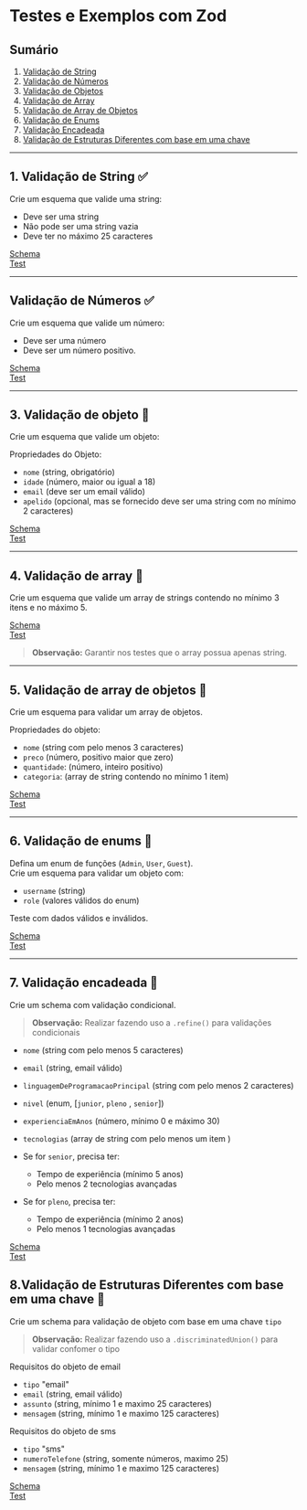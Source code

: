 # Testes e Exemplos com Zod

## Sumário
1. [Validação de String](#1-validação-de-string)
2. [Validação de Números](#2-validação-de-números)
3. [Validação de Objetos](#3-validação-de-objetos)
4. [Validação de Array](#4-validação-de-array)
5. [Validação de Array de Objetos](#5-validação-de-array-de-objetos)
6. [Validação de Enums](#6-validação-de-enums)
7. [Validação Encadeada](#7-validação-encadeada)
8. [Validação de Estruturas Diferentes com base em uma chave](#8-validação-de-estruturas-diferentes-com-base-em-uma-chave)

---

## 1. Validação de String ✅
Crie um esquema que valide uma string:

- Deve ser uma string
- Não pode ser uma string vazia
- Deve ter no máximo 25 caracteres

[Schema](src/001.ts)  
[Test](src/__test__/001.test.ts)

---

## Validação de Números ✅
Crie um esquema que valide um número:

- Deve ser uma número
- Deve ser um número positivo.

[Schema](src/002.ts)  
[Test](src/__test__/002.test.ts)

---

## 3. Validação de objeto 🚧
Crie um esquema que valide um objeto:

Propriedades do Objeto:
- `nome` (string, obrigatório)
- `idade` (número, maior ou igual a 18)
- `email` (deve ser um email válido)
- `apelido` (opcional, mas se fornecido deve ser uma string com no mínimo 2 caracteres)

[Schema](src/003.ts)  
[Test](src/__test__/003.test.ts)

---

## 4. Validação de array 🚧
Crie um esquema que valide um array de strings contendo no mínimo 3 itens e no máximo 5.

[Schema](src/004.ts)  
[Test](src/__test__/004.test.ts)

>**Observação:** Garantir nos testes que o array possua apenas string.

---

## 5. Validação de array de objetos 🚧
Crie um esquema para validar um array de objetos. 

Propriedades do objeto:
- `nome` (string com pelo menos 3 caracteres)
- `preco` (número, positivo maior que zero)
- `quantidade`: (número, inteiro positivo)
- `categoria`: (array de string contendo no mínimo 1 item)

[Schema](src/005.ts)  
[Test](src/__test__/005.test.ts)

---

## 6. Validação de enums 🚧
Defina um enum de funções (`Admin`, `User`, `Guest`).  
Crie um esquema para validar um objeto com:
- `username` (string)
- `role` (valores válidos do enum)

Teste com dados válidos e inválidos.

[Schema](src/006.ts)  
[Test](src/__test__/006.test.ts)

---

## 7. Validação encadeada 🚧
Crie um schema com validação condicional.

>**Observação:** Realizar fazendo uso a `.refine()` para validações condicionais

- `nome` (string com pelo menos 5 caracteres)
- `email` (string, email válido)
- `linguagemDeProgramacaoPrincipal` (string com pelo menos 2 caracteres)
- `nivel` (enum, [`junior`, `pleno` , `senior`])
- `experienciaEmAnos` (número, mínimo 0 e máximo 30)
- `tecnologias` (array de string com pelo menos um item ) 

- Se for `senior`, precisa ter:
    - Tempo de experiência (mínimo 5 anos)
    - Pelo menos 2 tecnologias avançadas

- Se for `pleno`, precisa ter:
    - Tempo de experiência (mínimo 2 anos)
    - Pelo menos 1 tecnologias avançadas

[Schema](src/007.ts)  
[Test](src/__test__/007.test.ts)

## 8.Validação de Estruturas Diferentes com base em uma chave 🚧
Crie um schema para validação de objeto com base em uma chave `tipo`

>**Observação:** Realizar fazendo uso a `.discriminatedUnion()` para validar confomer o tipo

Requisitos do objeto de email
- `tipo` "email"
- `email` (string, email válido)
- `assunto` (string, mínimo 1 e maximo 25 caracteres)
- `mensagem` (string, mínimo 1 e maximo 125 caracteres)

Requisitos do objeto de sms
- `tipo` "sms"
- `numeroTelefone` (string, somente números, maximo 25)
- `mensagem` (string, mínimo 1 e maximo 125 caracteres)

[Schema](src/008.ts)  
[Test](src/__test__/008.test.ts)